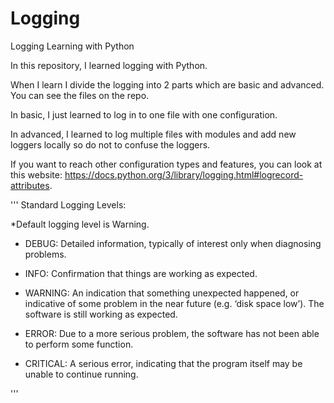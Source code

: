 # Logging
Logging Learning with Python

In this repository, I learned logging with Python. 

When I learn I divide the logging into 2 parts which are basic and advanced. You can see the files on the repo. 

In basic, I just learned to log in to one file with one configuration. 

In advanced, I learned to log multiple files with modules and add new loggers locally so do not to confuse the loggers.

If you want to reach other configuration types and features, you can look at this website: https://docs.python.org/3/library/logging.html#logrecord-attributes.






'''
Standard Logging Levels:

*Default logging level is Warning.

- DEBUG: Detailed information, typically of interest only when diagnosing problems.

- INFO: Confirmation that things are working as expected.

- WARNING: An indication that something unexpected happened, or indicative of some problem in the near future (e.g. ‘disk space low’). The software is still working as expected.

- ERROR: Due to a more serious problem, the software has not been able to perform some function.

- CRITICAL: A serious error, indicating that the program itself may be unable to continue running.

'''
